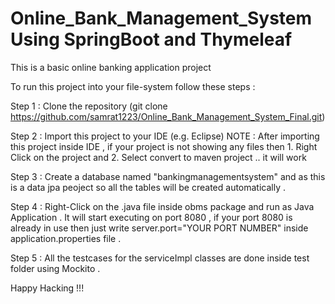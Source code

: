 # Online_Bank_Management_System Using SpringBoot and Thymeleaf

This is a basic online banking application project 

To run this project into your file-system follow these steps : 

Step 1 : Clone the repository (git clone https://github.com/samrat1223/Online_Bank_Management_System_Final.git)

Step 2 : Import this project to your IDE (e.g. Eclipse)
   NOTE : After importing this project inside IDE , if your project is not showing any files then
     1. Right Click on the project and 
     2. Select convert to maven project .. it will work

Step 3 : Create a database named "bankingmanagementsystem" and as this is a data jpa peoject so all the tables will be created automatically .

Step 4 : Right-Click on the .java file inside obms package and run as Java Application . It will start executing on port 8080 , if your port 8080 is already in use
           then just write server.port="YOUR PORT NUMBER" inside application.properties file . 

Step 5 : All the testcases for the serviceImpl classes are done inside test folder using Mockito . 


Happy Hacking !!! 
